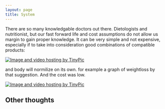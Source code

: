 ```yaml
---
layout: page
title: System
---
```


There are so many knowledgable doctors out there. Dietologists and nutritionist, but our fast forward life and cost assumptions do not allow us margin to gain proper knowledge. It can be very simple and not expensive, especially if to take into consideration good combinations of compatible products:

<a href="http://tinypic.com?ref=o01lvq" target="_blank"><img src="http://i63.tinypic.com/o01lvq.jpg" border="0" alt="Image and video hosting by TinyPic"></a>

and body will normilize on its own. for example a graph of weightloss by that suggestion. And the cost was low.

<a href="http://tinypic.com?ref=212igea" target="_blank"><img src="http://i66.tinypic.com/212igea.jpg" border="0" alt="Image and video hosting by TinyPic"></a>

## Other thoughts


